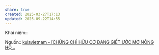 ```yaml
---
share: true
created: 2025-03-27T17:13
updated: 2025-09-22T14:55
---
```

Khái niệm:: 

Nguồn:: [kulavietnam - \[CHỨNG CHỈ HỮU CƠ ĐANG GIẾT ƯỚC MƠ NÔNG HỘ...](https://www.facebook.com/kulavietnam/posts/pfbid0gGLEoEVWRKEWHKUSycRCRKeEou51ttK5rFfP6KktHu7x3duQzvY2SQ2obGkXSS79l)